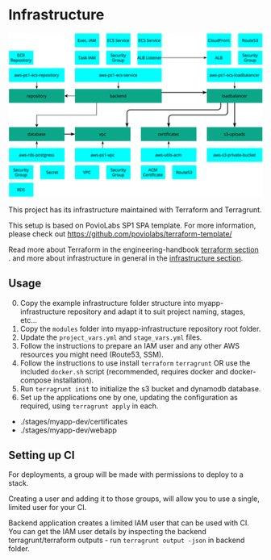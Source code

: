 # Infrastructure

<img src="./infrastructure.drawio.png" width="600">

This project has its infrastructure maintained with Terraform and
Terragrunt.

This setup is based on PovioLabs SP1 SPA template. For more
information, please check out https://github.com/poviolabs/terraform-template/

Read more about Terraform in the engineering-handbook [terraform section](https://github.com/poviolabs/engineering-handbook/tree/master/general-guidelines/infrastructure/terraform) .
and more about infrastructure in general in the [infrastructure section](https://github.com/poviolabs/engineering-handbook/tree/master/general-guidelines/infrastructure).

## Usage

0. Copy the example infrastructure folder structure into myapp-infrastructure repository and adapt it to suit project naming, stages, etc...
1. Copy the `modules` folder into myapp-infrastructure repository root folder.
1. Update the `project_vars.yml` and `stage_vars.yml` files.
2. Follow the instructions to prepare an IAM user and any other AWS resources you might need (Route53, SSM).
3. Follow the instructions to use install `terraform` `terragrunt` OR use the included `docker.sh` script (recommended, requires docker and docker-compose installation).
4. Run `terragrunt init` to initialize the s3 bucket and dynamodb database.
5. Set up the applications one by one, updating the configuration as required, using `terragrunt apply` in each.

- ./stages/myapp-dev/certificates
- ./stages/myapp-dev/webapp


## Setting up CI

For deployments, a group will be made with permissions to deploy to a stack.

Creating a user and adding it to those groups, will allow you to use a single, limited
user for your CI.

Backend application creates a limited IAM user that can be used with CI. You can get the IAM
user details by inspecting the backend terragrunt/terraform outputs - run `terragrunt output -json` in backend folder.
